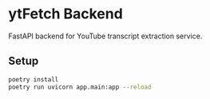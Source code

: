 # ytFetch Backend

FastAPI backend for YouTube transcript extraction service.

## Setup

```bash
poetry install
poetry run uvicorn app.main:app --reload
```